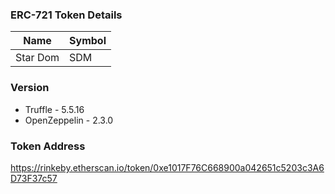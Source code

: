### ERC-721 Token Details

|Name|Symbol|
--|--|
Star Dom|SDM

### Version
* Truffle - 5.5.16
* OpenZeppelin - 2.3.0

### Token Address
https://rinkeby.etherscan.io/token/0xe1017F76C668900a042651c5203c3A6D73F37c57
